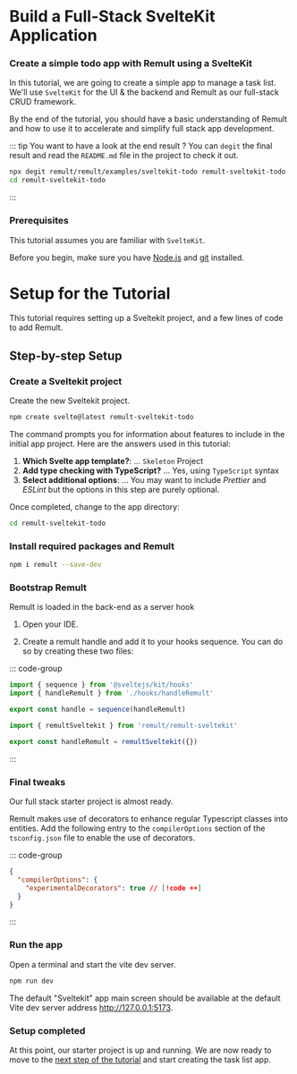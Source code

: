 # Build a Full-Stack SvelteKit Application

### Create a simple todo app with Remult using a SvelteKit

In this tutorial, we are going to create a simple app to manage a task list. We'll use `SvelteKit` for the UI & the backend and Remult as our full-stack CRUD framework.

By the end of the tutorial, you should have a basic understanding of Remult and how to use it to accelerate and simplify full stack app development.

::: tip You want to have a look at the end result ?
You can `degit` the final result and read the `README.md` file in the project to check it out.

```sh
npx degit remult/remult/examples/sveltekit-todo remult-sveltekit-todo
cd remult-sveltekit-todo
```

:::

### Prerequisites

This tutorial assumes you are familiar with `SvelteKit`.

Before you begin, make sure you have [Node.js](https://nodejs.org) and [git](https://git-scm.com/) installed.

# Setup for the Tutorial

This tutorial requires setting up a Sveltekit project, and a few lines of code to add Remult.

## Step-by-step Setup

### Create a Sveltekit project

Create the new Sveltekit project.

```sh
npm create svelte@latest remult-sveltekit-todo
```

The command prompts you for information about features to include in the initial app project. Here are the answers used in this tutorial:

1. **Which Svelte app template?**: ... `Skeleton` Project
2. **Add type checking with TypeScript?** ... Yes, using `TypeScript` syntax
3. **Select additional options**: ... You may want to include _Prettier_ and _ESLint_ but the options in this step are purely optional.

Once completed, change to the app directory:

```sh
cd remult-sveltekit-todo
```

### Install required packages and Remult

```sh
npm i remult --save-dev
```

### Bootstrap Remult

Remult is loaded in the back-end as a server hook

1. Open your IDE.

2. Create a remult handle and add it to your hooks sequence. You can do so by creating these two files:

::: code-group

```ts [src/hooks.server.ts]
import { sequence } from '@sveltejs/kit/hooks'
import { handleRemult } from './hooks/handleRemult'

export const handle = sequence(handleRemult)
```

```ts [src/hooks/handleRemult.ts]
import { remultSveltekit } from 'remult/remult-sveltekit'

export const handleRemult = remultSveltekit({})
```

:::

### Final tweaks

Our full stack starter project is almost ready.

Remult makes use of decorators to enhance regular Typescript classes into entities. Add the following entry to the `compilerOptions` section of the `tsconfig.json` file to enable the use of decorators.

::: code-group

```json [tsconfig.json]
{
  "compilerOptions": {
    "experimentalDecorators": true // [!code ++]
  }
}
```

:::

### Run the app

Open a terminal and start the vite dev server.

```sh
npm run dev
```

The default "Sveltekit" app main screen should be available at the default Vite dev server address http://127.0.0.1:5173.

### Setup completed

At this point, our starter project is up and running. We are now ready to move to the [next step of the tutorial](./entities.md) and start creating the task list app.
